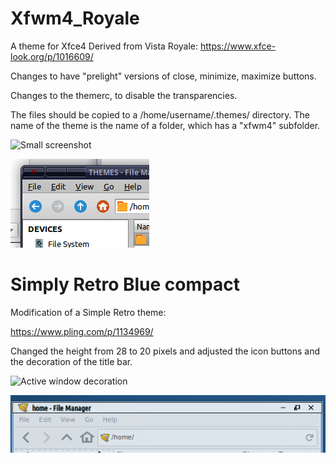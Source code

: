 # Xfwm4_Royale
A theme for Xfce4
Derived from Vista Royale: https://www.xfce-look.org/p/1016609/

Changes to have "prelight" versions of close, minimize, maximize buttons.

Changes to the themerc, to disable the transparencies.

The files should be copied to a /home/username/.themes/ directory. The name of the theme is the name of a folder, which has a "xfwm4" subfolder.

![Small screenshot](https://github.com/cocofifi/Xfwm4_Royale/blob/master/screenshot_vistaroyale.png)

![Screencast](https://github.com/cocofifi/Xfwm4-themes/blob/master/themescreencast.gif?raw=true)

# Simply Retro Blue compact

Modification of a Simple Retro theme:

https://www.pling.com/p/1134969/

Changed the height from 28 to 20 pixels and adjusted the icon buttons and the decoration of the title bar.

![Active window decoration](https://github.com/cocofifi/Xfwm4_Royale/blob/master/retro_active.png)

![Inactive window decoration](https://github.com/cocofifi/Xfwm4-themes/blob/master/retro_inactive.png)
